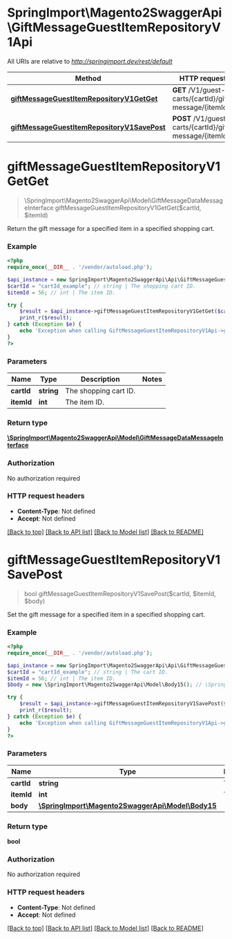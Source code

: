 # SpringImport\Magento2SwaggerApi\GiftMessageGuestItemRepositoryV1Api

All URIs are relative to *http://springimport.dev/rest/default*

Method | HTTP request | Description
------------- | ------------- | -------------
[**giftMessageGuestItemRepositoryV1GetGet**](GiftMessageGuestItemRepositoryV1Api.md#giftMessageGuestItemRepositoryV1GetGet) | **GET** /V1/guest-carts/{cartId}/gift-message/{itemId} | 
[**giftMessageGuestItemRepositoryV1SavePost**](GiftMessageGuestItemRepositoryV1Api.md#giftMessageGuestItemRepositoryV1SavePost) | **POST** /V1/guest-carts/{cartId}/gift-message/{itemId} | 


# **giftMessageGuestItemRepositoryV1GetGet**
> \SpringImport\Magento2SwaggerApi\Model\GiftMessageDataMessageInterface giftMessageGuestItemRepositoryV1GetGet($cartId, $itemId)



Return the gift message for a specified item in a specified shopping cart.

### Example
```php
<?php
require_once(__DIR__ . '/vendor/autoload.php');

$api_instance = new SpringImport\Magento2SwaggerApi\Api\GiftMessageGuestItemRepositoryV1Api();
$cartId = "cartId_example"; // string | The shopping cart ID.
$itemId = 56; // int | The item ID.

try {
    $result = $api_instance->giftMessageGuestItemRepositoryV1GetGet($cartId, $itemId);
    print_r($result);
} catch (Exception $e) {
    echo 'Exception when calling GiftMessageGuestItemRepositoryV1Api->giftMessageGuestItemRepositoryV1GetGet: ', $e->getMessage(), PHP_EOL;
}
?>
```

### Parameters

Name | Type | Description  | Notes
------------- | ------------- | ------------- | -------------
 **cartId** | **string**| The shopping cart ID. |
 **itemId** | **int**| The item ID. |

### Return type

[**\SpringImport\Magento2SwaggerApi\Model\GiftMessageDataMessageInterface**](../Model/GiftMessageDataMessageInterface.md)

### Authorization

No authorization required

### HTTP request headers

 - **Content-Type**: Not defined
 - **Accept**: Not defined

[[Back to top]](#) [[Back to API list]](../../README.md#documentation-for-api-endpoints) [[Back to Model list]](../../README.md#documentation-for-models) [[Back to README]](../../README.md)

# **giftMessageGuestItemRepositoryV1SavePost**
> bool giftMessageGuestItemRepositoryV1SavePost($cartId, $itemId, $body)



Set the gift message for a specified item in a specified shopping cart.

### Example
```php
<?php
require_once(__DIR__ . '/vendor/autoload.php');

$api_instance = new SpringImport\Magento2SwaggerApi\Api\GiftMessageGuestItemRepositoryV1Api();
$cartId = "cartId_example"; // string | The cart ID.
$itemId = 56; // int | The item ID.
$body = new \SpringImport\Magento2SwaggerApi\Model\Body15(); // \SpringImport\Magento2SwaggerApi\Model\Body15 | 

try {
    $result = $api_instance->giftMessageGuestItemRepositoryV1SavePost($cartId, $itemId, $body);
    print_r($result);
} catch (Exception $e) {
    echo 'Exception when calling GiftMessageGuestItemRepositoryV1Api->giftMessageGuestItemRepositoryV1SavePost: ', $e->getMessage(), PHP_EOL;
}
?>
```

### Parameters

Name | Type | Description  | Notes
------------- | ------------- | ------------- | -------------
 **cartId** | **string**| The cart ID. |
 **itemId** | **int**| The item ID. |
 **body** | [**\SpringImport\Magento2SwaggerApi\Model\Body15**](../Model/\SpringImport\Magento2SwaggerApi\Model\Body15.md)|  | [optional]

### Return type

**bool**

### Authorization

No authorization required

### HTTP request headers

 - **Content-Type**: Not defined
 - **Accept**: Not defined

[[Back to top]](#) [[Back to API list]](../../README.md#documentation-for-api-endpoints) [[Back to Model list]](../../README.md#documentation-for-models) [[Back to README]](../../README.md)

